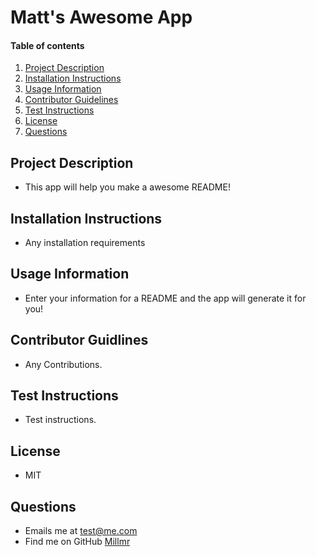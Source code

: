 # Matt's Awesome App
    
#### Table of contents
1. [Project Description](#project-description)
2. [Installation Instructions](#installation-instructions)
3. [Usage Information](#usage-information)
4. [Contributor Guidelines](#contributor-guidelines)
5. [Test Instructions](#test-instructions)
6. [License](#license)
7. [Questions](#questions)

## Project Description
* This app will help you make a awesome README!
    
## Installation Instructions
* Any installation requirements
    
## Usage Information
* Enter your information for a README and the app will generate it for you!
    
## Contributor Guidlines
* Any Contributions.
    
## Test Instructions
* Test instructions.
    
## License
* MIT
    
## Questions
* Emails me at test@me.com
* Find me on GitHub [Millmr](http://github.com/Millmr)